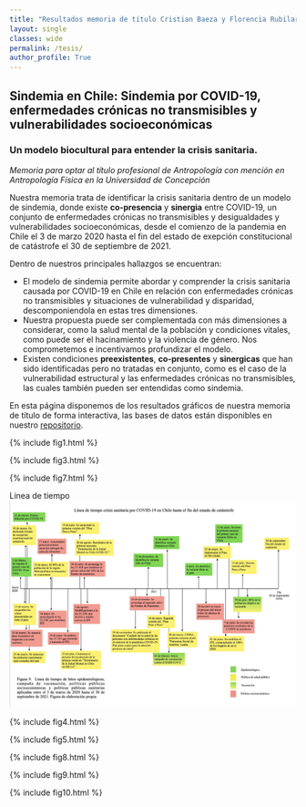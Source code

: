 ```yaml
---
title: "Resultados memoria de título Cristian Baeza y Florencia Rubilar"
layout: single
classes: wide
permalink: /tesis/
author_profile: True
---
```

## Sindemia en Chile: Sindemia por COVID-19, enfermedades crónicas no transmisibles y vulnerabilidades socioeconómicas
### Un modelo biocultural para entender la crisis sanitaria.  
_Memoria para optar al título profesional de Antropología con mención en Antropología Física en la Universidad de Concepción_   
  
  Nuestra memoria trata de identificar la crisis sanitaria dentro de un modelo de sindemia, donde existe **co-presencia** y **sinergia**  entre COVID-19, un conjunto de enfermedades crónicas no transmisibles y desigualdades y vulnerabilidades socioeconómicas, desde el comienzo de la pandemia en Chile el 3 de marzo 2020 hasta el fin del estado de exepción constitucional de catástrofe el 30 de septiembre de 2021.   

Dentro de nuestros principales hallazgos se encuentran:  
+ El modelo de   sindemia permite abordar y comprender la crisis sanitaria causada por COVID-19 en Chile en relación con enfermedades crónicas no transmisibles y situaciones de vulnerabilidad y disparidad, descomponiendola en estas tres dimensiones.  
 + Nuestra propuesta puede ser complementada con más dimensiones a considerar, como la salud mental de la población y condiciones vitales, como puede ser el hacinamiento y la violencia de género.  Nos comprometemos e incentivamos profundizar el modelo.  
+ Existen condiciones **preexistentes**,  **co-presentes** y **sinergicas** que han sido identificadas pero no tratadas en conjunto, como es el caso de la vulnerabilidad estructural y las enfermedades crónicas no transmisibles, las cuales también pueden ser entendidas como sindemia.  

En esta página disponemos de los resultados gráficos de nuestra memoria de título de forma interactiva, las bases de datos están disponibles en nuestro [repositorio](https://github.com/CBaezaT/Tesis-Baeza-Rubilar). 
  
{% include fig1.html %}  

{% include fig3.html %}  

{% include fig7.html %}  

Linea de tiempo  
![linea de tiempo](/assets/images/linea-corregida.jpg)  
  
{% include fig4.html %}  

{% include fig5.html %}  

{% include fig8.html %}  

{% include fig9.html %}  

{% include fig10.html %}  